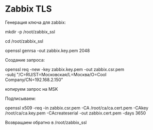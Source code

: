# Zabbix TLS

Генерация ключа для zabbix:

mkdir -p /root/zabbix_ssl

cd /root/zabbix_ssl

openssl genrsa -out zabbix.key.pem 2048

Создание запроса:

openssl req -new -key zabbix.key.pem -out zabbix.csr.pem \
-subj "/C=RU/ST=Московская/L=Москва/O=Cool Company/CN=192.168.2.150"

копируем запрос на MSK

Подписываем:

openssl x509 -req -in zabbix.csr.pem -CA /root/ca/ca.cert.pem -CAkey /root/ca/ca.key.pem -CAcreateserial -out zabbix.cert.pem -days 3650

Возвращаем обратно в /root/zabbix_ssl
